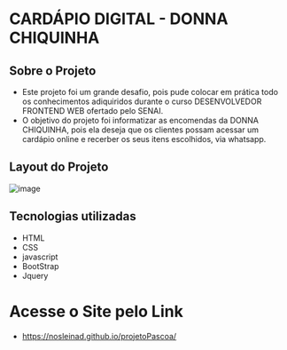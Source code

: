 # CARDÁPIO DIGITAL - DONNA CHIQUINHA

## Sobre o Projeto
- Este projeto foi um grande desafio, pois pude colocar em prática todo os conhecimentos adiquiridos durante o curso DESENVOLVEDOR FRONTEND WEB ofertado pelo SENAI.
- O objetivo do projeto foi informatizar as encomendas da DONNA CHIQUINHA, pois ela deseja que os clientes possam acessar um cardápio online e recerber os seus itens escolhidos, via whatsapp.

## Layout do Projeto
![image](https://user-images.githubusercontent.com/44067889/164580187-ca7a2a6b-a1d5-48d8-9c9c-711e420b02f0.png)

## Tecnologias utilizadas
- HTML
- CSS
- javascript
- BootStrap
- Jquery

# Acesse o Site pelo Link
- https://nosleinad.github.io/projetoPascoa/
